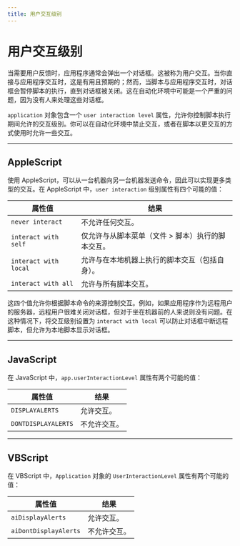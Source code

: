 ```yaml
---
title: 用户交互级别
---
```

# 用户交互级别

当需要用户反馈时，应用程序通常会弹出一个对话框。这被称为用户交互。当你直接与应用程序交互时，这是有用且预期的；然而，当脚本与应用程序交互时，对话框会暂停脚本的执行，直到对话框被关闭。这在自动化环境中可能是一个严重的问题，因为没有人来处理这些对话框。

`application` 对象包含一个 `user interaction level` 属性，允许你控制脚本执行期间允许的交互级别。你可以在自动化环境中禁止交互，或者在脚本以更交互的方式使用时允许一些交互。

---

## AppleScript

使用 AppleScript，可以从一台机器向另一台机器发送命令，因此可以实现更多类型的交互。在 AppleScript 中，`user interaction` 级别属性有四个可能的值：

| 属性值 | 结果 |
|---|---|
| `never interact` | 不允许任何交互。 |
| `interact with self` | 仅允许与从脚本菜单（文件 > 脚本）执行的脚本交互。 |
| `interact with local`| 允许与在本地机器上执行的脚本交互（包括自身）。 |
| `interact with all` | 允许与所有脚本交互。 |

这四个值允许你根据脚本命令的来源控制交互。例如，如果应用程序作为远程用户的服务器，远程用户很难关闭对话框，但对于坐在机器前的人来说则没有问题。在这种情况下，将交互级别设置为 `interact with local` 可以防止对话框中断远程脚本，但允许为本地脚本显示对话框。

---

## JavaScript

在 JavaScript 中，`app.userInteractionLevel` 属性有两个可能的值：

| 属性值 | 结果 |
|---|---|
| `DISPLAYALERTS` | 允许交互。 |
| `DONTDISPLAYALERTS` | 不允许交互。 |

---

## VBScript

在 VBScript 中，`Application` 对象的 `UserInteractionLevel` 属性有两个可能的值：

| 属性值 | 结果 |
|---|---|
| `aiDisplayAlerts` | 允许交互。 |
| `aiDontDisplayAlerts`| 不允许交互。 |
